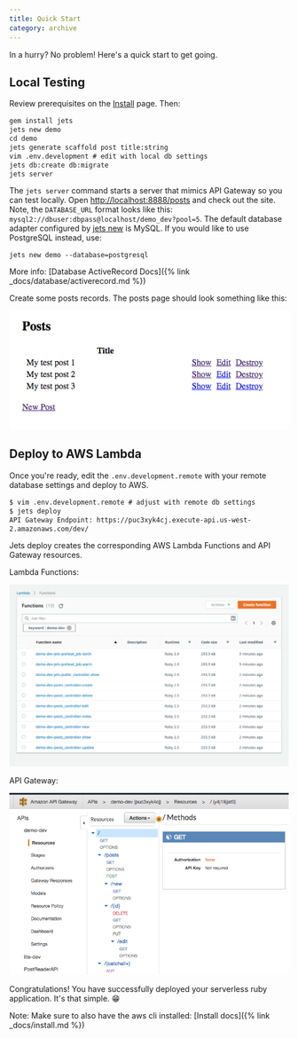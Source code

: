 ```yaml
---
title: Quick Start
category: archive
---
```


In a hurry? No problem!  Here's a quick start to get going.

## Local Testing

Review prerequisites on the [Install](/docs/install) page. Then:

    gem install jets
    jets new demo
    cd demo
    jets generate scaffold post title:string
    vim .env.development # edit with local db settings
    jets db:create db:migrate
    jets server

The `jets server` command starts a server that mimics API Gateway so you can test locally.  Open [http://localhost:8888/posts](http://localhost:8888/posts) and check out the site. Note, the `DATABASE_URL` format looks like this: `mysql2://dbuser:dbpass@localhost/demo_dev?pool=5`. The default database adapter configured by [jets new](https://rubyonjets.com/reference/jets-new/) is MySQL.  If you would like to use PostgreSQL instead, use:

    jets new demo --database=postgresql

More info: [Database ActiveRecord Docs]({% link _docs/database/activerecord.md %})

Create some posts records. The posts page should look something like this:

![Screenshot of the posts UI in a web browser](/img/quick-start/posts-index.png)

## Deploy to AWS Lambda

Once you're ready, edit the `.env.development.remote` with your remote database settings and deploy to AWS.

    $ vim .env.development.remote # adjust with remote db settings
    $ jets deploy
    API Gateway Endpoint: https://puc3xyk4cj.execute-api.us-west-2.amazonaws.com/dev/

Jets deploy creates the corresponding AWS Lambda Functions and API Gateway resources.

Lambda Functions:

![Screenshot of the newly created Lambda functions in the AWS Console](/img/quick-start/demo-lambda-functions.png)

API Gateway:

![Screenshot of the new created API Gateway resources in the AWS Console](/img/quick-start/demo-api-gateway.png)

Congratulations!  You have successfully deployed your serverless ruby application. It's that simple. 😁

Note: Make sure to also have the aws cli installed: [Install docs]({% link _docs/install.md %})

